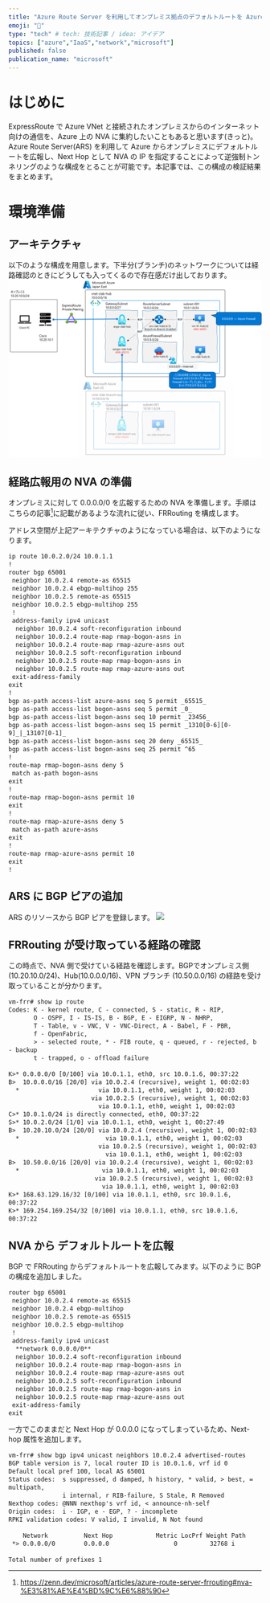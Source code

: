 ```yaml
---
title: "Azure Route Server を利用してオンプレミス拠点のデフォルトルートを Azure Firewall に向ける"
emoji: "🙌"
type: "tech" # tech: 技術記事 / idea: アイデア
topics: ["azure","IaaS","network","microsoft"]
published: false
publication_name: "microsoft"
---
```


# はじめに
ExpressRoute で Azure VNet と接続されたオンプレミスからのインターネット向けの通信を、Azure 上の NVA に集約したいこともあると思います(きっと)。Azure Route Server(ARS) を利用して Azure からオンプレミスにデフォルトルートを広報し、Next Hop として NVA の IP を指定することによって逆強制トンネリングのような構成をとることが可能です。本記事では、この構成の検証結果をまとめます。

# 環境準備

## アーキテクチャ
以下のような構成を用意します。下半分(ブランチ)のネットワークについては経路確認のときにどうしても入ってくるので存在感だけ出しております。
![](/images/20231211-reverse-forced-tunneling/arch.png)

## 経路広報用の NVA の準備
オンプレミスに対して 0.0.0.0/0 を広報するための NVA を準備します。手順はこちらの記事[^1]に記載があるような流れに従い、FRRouting を構成します。
[^1]: https://zenn.dev/microsoft/articles/azure-route-server-frrouting#nva-%E3%81%AE%E4%BD%9C%E6%88%90

アドレス空間が上記アーキテクチャのようになっている場合は、以下のようになります。
```
ip route 10.0.2.0/24 10.0.1.1
!
router bgp 65001
 neighbor 10.0.2.4 remote-as 65515
 neighbor 10.0.2.4 ebgp-multihop 255
 neighbor 10.0.2.5 remote-as 65515
 neighbor 10.0.2.5 ebgp-multihop 255
 !
 address-family ipv4 unicast
  neighbor 10.0.2.4 soft-reconfiguration inbound
  neighbor 10.0.2.4 route-map rmap-bogon-asns in
  neighbor 10.0.2.4 route-map rmap-azure-asns out
  neighbor 10.0.2.5 soft-reconfiguration inbound
  neighbor 10.0.2.5 route-map rmap-bogon-asns in
  neighbor 10.0.2.5 route-map rmap-azure-asns out
 exit-address-family
exit
!
bgp as-path access-list azure-asns seq 5 permit _65515_
bgp as-path access-list bogon-asns seq 5 permit _0_
bgp as-path access-list bogon-asns seq 10 permit _23456_
bgp as-path access-list bogon-asns seq 15 permit _1310[0-6][0-9]_|_13107[0-1]_
bgp as-path access-list bogon-asns seq 20 deny _65515_
bgp as-path access-list bogon-asns seq 25 permit ^65
!
route-map rmap-bogon-asns deny 5
 match as-path bogon-asns
exit
!
route-map rmap-bogon-asns permit 10
exit
!
route-map rmap-azure-asns deny 5
 match as-path azure-asns
exit
!
route-map rmap-azure-asns permit 10
exit
!
```
<!-- 
この時点で、FRRouting と ARS の間で BGP が上がっていることを確認します。
```
vm-frr# show ip bgp nei 10.0.2.4
BGP neighbor is 10.0.2.4, remote AS 65515, local AS 65001, external link
  Local Role: undefined
  Remote Role: undefined
  BGP version 4, remote router ID 0.0.0.0, local router ID 10.0.1.6
  BGP state = Active
  Last read 00:09:17, Last write 00:00:59
  Hold time is 180 seconds, keepalive interval is 60 seconds
  Configured hold time is 180 seconds, keepalive interval is 60 seconds
  Configured tcp-mss is 0, synced tcp-mss is 0
  Configured conditional advertisements interval is 60 seconds
``` -->

## ARS に BGP ピアの追加
ARS のリソースから BGP ピアを登録します。
![](/images/20231211-reverse-forced-tunneling/01.png)

## FRRouting が受け取っている経路の確認
この時点で、NVA 側で受けている経路を確認します。BGPでオンプレミス側 (10.20.10.0/24)、Hub(10.0.0.0/16)、VPN ブランチ (10.50.0.0/16) の経路を受け取っていることが分かります。

```
vm-frr# show ip route
Codes: K - kernel route, C - connected, S - static, R - RIP,
       O - OSPF, I - IS-IS, B - BGP, E - EIGRP, N - NHRP,
       T - Table, v - VNC, V - VNC-Direct, A - Babel, F - PBR,
       f - OpenFabric,
       > - selected route, * - FIB route, q - queued, r - rejected, b - backup
       t - trapped, o - offload failure

K>* 0.0.0.0/0 [0/100] via 10.0.1.1, eth0, src 10.0.1.6, 00:37:22
B>  10.0.0.0/16 [20/0] via 10.0.2.4 (recursive), weight 1, 00:02:03
  *                      via 10.0.1.1, eth0, weight 1, 00:02:03
                       via 10.0.2.5 (recursive), weight 1, 00:02:03
                         via 10.0.1.1, eth0, weight 1, 00:02:03
C>* 10.0.1.0/24 is directly connected, eth0, 00:37:22
S>* 10.0.2.0/24 [1/0] via 10.0.1.1, eth0, weight 1, 00:27:49
B>  10.20.10.0/24 [20/0] via 10.0.2.4 (recursive), weight 1, 00:02:03
  *                        via 10.0.1.1, eth0, weight 1, 00:02:03
                         via 10.0.2.5 (recursive), weight 1, 00:02:03
                           via 10.0.1.1, eth0, weight 1, 00:02:03
B>  10.50.0.0/16 [20/0] via 10.0.2.4 (recursive), weight 1, 00:02:03
  *                       via 10.0.1.1, eth0, weight 1, 00:02:03
                        via 10.0.2.5 (recursive), weight 1, 00:02:03
                          via 10.0.1.1, eth0, weight 1, 00:02:03
K>* 168.63.129.16/32 [0/100] via 10.0.1.1, eth0, src 10.0.1.6, 00:37:22
K>* 169.254.169.254/32 [0/100] via 10.0.1.1, eth0, src 10.0.1.6, 00:37:22
```

## NVA から デフォルトルートを広報

BGP で FRRouting からデフォルトルートを広報してみます。以下のように BGP の構成を追加しました。

```
router bgp 65001
 neighbor 10.0.2.4 remote-as 65515
 neighbor 10.0.2.4 ebgp-multihop
 neighbor 10.0.2.5 remote-as 65515
 neighbor 10.0.2.5 ebgp-multihop
 !
 address-family ipv4 unicast
  **network 0.0.0.0/0**
  neighbor 10.0.2.4 soft-reconfiguration inbound
  neighbor 10.0.2.4 route-map rmap-bogon-asns in
  neighbor 10.0.2.4 route-map rmap-azure-asns out
  neighbor 10.0.2.5 soft-reconfiguration inbound
  neighbor 10.0.2.5 route-map rmap-bogon-asns in
  neighbor 10.0.2.5 route-map rmap-azure-asns out
 exit-address-family
exit
```

一方でこのままだと Next Hop が 0.0.0.0 になってしまっているため、Next-hop 属性を追加します。
```
vm-frr# show bgp ipv4 unicast neighbors 10.0.2.4 advertised-routes
BGP table version is 7, local router ID is 10.0.1.6, vrf id 0
Default local pref 100, local AS 65001
Status codes:  s suppressed, d damped, h history, * valid, > best, = multipath,
               i internal, r RIB-failure, S Stale, R Removed
Nexthop codes: @NNN nexthop's vrf id, < announce-nh-self
Origin codes:  i - IGP, e - EGP, ? - incomplete
RPKI validation codes: V valid, I invalid, N Not found

    Network          Next Hop            Metric LocPrf Weight Path
 *> 0.0.0.0/0        0.0.0.0                  0         32768 i

Total number of prefixes 1
```